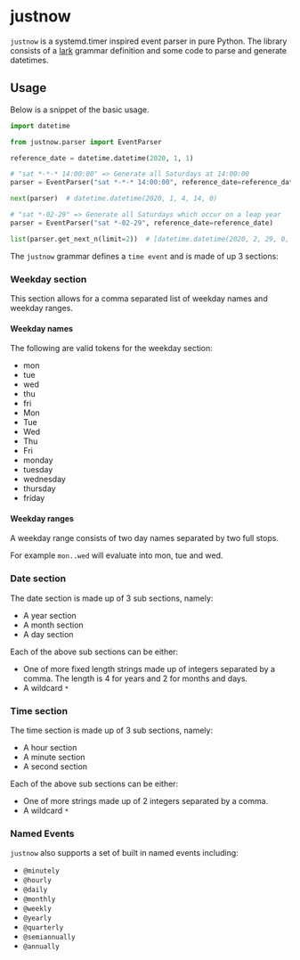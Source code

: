# justnow

`justnow` is a systemd.timer inspired event parser in pure Python. The library consists of a [lark](https://github.com/lark-parser/lark) grammar definition and some code to parse and generate datetimes.

## Usage

Below is a snippet of the basic usage.

```python
import datetime

from justnow.parser import EventParser

reference_date = datetime.datetime(2020, 1, 1)

# "sat *-*-* 14:00:00" => Generate all Saturdays at 14:00:00
parser = EventParser("sat *-*-* 14:00:00", reference_date=reference_date)

next(parser)  # datetime.datetime(2020, 1, 4, 14, 0)

# "sat *-02-29" => Generate all Saturdays which occur on a leap year
parser = EventParser("sat *-02-29", reference_date=reference_date)

list(parser.get_next_n(limit=2))  # [datetime.datetime(2020, 2, 29, 0, 0), datetime.datetime(2048, 2, 29, 0, 0)]
```

The `justnow` grammar defines a `time event` and is made of up 3 sections:

### Weekday section

This section allows for a comma separated list of weekday names and weekday ranges.

#### Weekday names

The following are valid tokens for the weekday section:

- mon
- tue
- wed
- thu
- fri
- Mon
- Tue
- Wed
- Thu
- Fri
- monday
- tuesday
- wednesday
- thursday
- friday

#### Weekday ranges

A weekday range consists of two day names separated by two full stops.

For example  `mon..wed` will evaluate into mon, tue and wed.

### Date section

The date section is made up of 3 sub sections, namely:

- A year section
- A month section
- A day section

Each of the above sub sections can be either:

- One of more fixed length strings made up of integers separated by a comma. The length is 4 for years and 2 for months and days.
- A wildcard `*`

### Time section

The time section is made up of 3 sub sections, namely:

- A hour section
- A minute section
- A second section

Each of the above sub sections can be either:

- One of more strings made up of 2 integers separated by a comma.
- A wildcard `*`

### Named Events

`justnow` also supports a set of built in named events including:

- `@minutely`
- `@hourly`
- `@daily`
- `@monthly`
- `@weekly`
- `@yearly`
- `@quarterly`
- `@semiannually`
- `@annually`